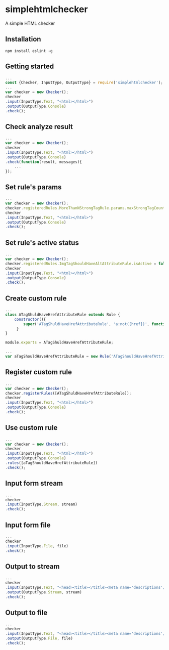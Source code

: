 simplehtmlchecker
================
A simple HTML checker

## Installation
`npm install eslint -g`

## Getting started
```js
...
const {Checker, InputType, OutputType} = require('simplehtmlchecker');
...
var checker = new Checker();
checker
.input(InputType.Text, "<html></html>")
.output(OutputType.Console)
.check();
```

## Check analyze result
```js
...
var checker = new Checker();
checker
.input(InputType.Text, "<html></html>")
.output(OutputType.Console)
.check(function(result, messages){
    ...
});
```

## Set rule's params
```js
...
var checker = new Checker();
checker.registeredRules.MoreThanNStrongTagRule.params.maxStrongTagCount = 15;
checker
.input(InputType.Text, "<html></html>")
.output(OutputType.Console)
.check();
```

## Set rule's active status
```js
...
var checker = new Checker();
checker.registeredRules.ImgTagShouldHaveAltAttributeRule.isActive = false;
checker
.input(InputType.Text, "<html></html>")
.output(OutputType.Console)
.check();
```

## Create custom rule
```js
...
class ATagShuldHaveHrefAttributeRule extends Rule {
    constructor(){
        super('ATagShuldHaveHrefAttributeRule', 'a:not([href])', function(length) { return 'There are ' + length + ' <a> tag without href attribute.'; });
     }
}

module.exports = ATagShuldHaveHrefAttributeRule;
```

```js
...
var aTagShouldHaveHrefAttributeRule = new Rule('ATagShouldHaveHrefAttributeRule', 'a:not([href])', function(length) { return 'There are ' + length + ' <a> tag without href attribute.'; });
```

## Register custom rule
```js
...
var checker = new Checker();
checker.registerRules([ATagShuldHaveHrefAttributeRule]);
checker
.input(InputType.Text, "<html></html>")
.output(OutputType.Console)
.check();
```

## Use custom rule
```js
...
var checker = new Checker();
checker
.input(InputType.Text, "<html></html>")
.output(OutputType.Console)
.rules([aTagShouldHaveHrefAttributeRule])
.check();
```

## Input form stream
```js
...
checker
.input(InputType.Stream, stream)
.check();
```

## Input form file
```js
...
checker
.input(InputType.File, file)
.check();
```

## Output to stream
```js
...
checker
.input(InputType.Text, "<head><title></title><meta name='descriptions'/><meta name='keywords'/></head><img/>")
.output(OutputType.Stream, stream)
.check();
```


## Output to file
```js
...
checker
.input(InputType.Text, "<head><title></title><meta name='descriptions'/><meta name='keywords'/></head><img/>")
.output(OutputType.File, file)
.check();
```
